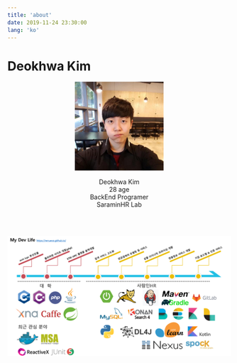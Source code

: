 ```yaml
---
title: 'about'
date: 2019-11-24 23:30:00
lang: 'ko'
---
```


# Deokhwa Kim
<div align="center">
<figure style="max-width:200px; width: 80%;">

![profile](../assets/profile.png)

</figure>

Deokhwa Kim  
28 age  
BackEnd Programer  
SaraminHR Lab

</div>

<br/>
<br/>

![dev-profile](./images/dev-flow.png)